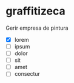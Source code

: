 # graffitizeca
Gerir empresa de pintura
- [x] lorem
- [ ] ipsum
- [ ] dolor
- [ ] sit
- [ ] amet
- [ ] consectur
